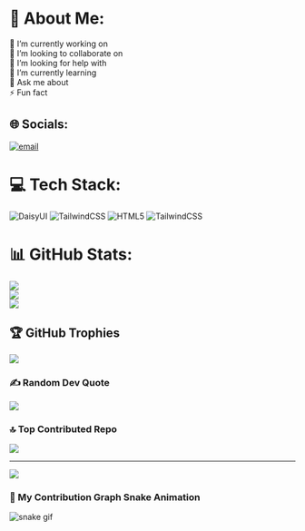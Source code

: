 # 💫 About Me:
🔭 I’m currently working on<br>👯 I’m looking to collaborate on<br>🤝 I’m looking for help with<br>🌱 I’m currently learning<br>💬 Ask me about<br>⚡ Fun fact


## 🌐 Socials:
[![email](https://img.shields.io/badge/Email-D14836?logo=gmail&logoColor=white)](mailto:programingbot255@gmail.com) 

# 💻 Tech Stack:
![DaisyUI](https://img.shields.io/badge/daisyui-5A0EF8?style=for-the-badge&logo=daisyui&logoColor=white) ![TailwindCSS](https://img.shields.io/badge/tailwindcss-%2338B2AC.svg?style=for-the-badge&logo=tailwind-css&logoColor=white) ![HTML5](https://img.shields.io/badge/html5-%23E34F26.svg?style=for-the-badge&logo=html5&logoColor=white) ![TailwindCSS](https://img.shields.io/badge/tailwindcss-%2338B2AC.svg?style=for-the-badge&logo=tailwind-css&logoColor=white)
# 📊 GitHub Stats:
![](https://github-readme-stats.vercel.app/api?username=programingbot255&theme=transparent&hide_border=false&include_all_commits=true&count_private=true)<br/>
![](https://nirzak-streak-stats.vercel.app/?user=programingbot255&theme=transparent&hide_border=false)<br/>
![](https://github-readme-stats.vercel.app/api/top-langs/?username=programingbot255&theme=transparent&hide_border=false&include_all_commits=true&count_private=true&layout=compact)

## 🏆 GitHub Trophies
![](https://github-profile-trophy.vercel.app/?username=programingbot255&theme=default_repocard&no-frame=false&no-bg=false&margin-w=4)

### ✍️ Random Dev Quote
![](https://quotes-github-readme.vercel.app/api?type=horizontal&theme=light)

### 🔝 Top Contributed Repo
![](https://github-contributor-stats.vercel.app/api?username=programingbot255&limit=5&theme=shadow_green&combine_all_yearly_contributions=true)

---
[![](https://visitcount.itsvg.in/api?id=programingbot255&icon=0&color=13)](https://visitcount.itsvg.in)

<!-- Proudly created with GPRM ( https://gprm.itsvg.in ) -->














### 🐍 My Contribution Graph Snake Animation
![snake gif](https://github.com/programingbot255/programingbot255/blob/output/snake.svg)
